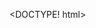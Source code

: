 <DOCTYPE! html>
<html>
    <head>
        <!-- Google Tag Manager -->
        <script>(function(w,d,s,l,i){w[l]=w[l]||[];w[l].push({'gtm.start':
        new Date().getTime(),event:'gtm.js'});var f=d.getElementsByTagName(s)[0],
        j=d.createElement(s),dl=l!='dataLayer'?'&l='+l:'';j.async=true;j.src=
        'https://www.googletagmanager.com/gtm.js?id='+i+dl;f.parentNode.insertBefore(j,f);
        })(window,document,'script','dataLayer','GTM-KH9PZG5');</script>
        <!-- End Google Tag Manager -->
        <!-- Global site tag (gtag.js) - Google Analytics -->
        <script async src="https://www.googletagmanager.com/gtag/js?id=UA-171523270-1"></script>
        <script>
          window.dataLayer = window.dataLayer || [];
          function gtag(){dataLayer.push(arguments);}
          gtag('js', new Date());

          gtag('config', 'UA-171523270-1');
        </script>

        <title>Nicole's Cupcake Shop</title>
        <link href="style.css" rel="stylesheet">
       <link href="https://fonts.googleapis.com/css2?family=Nunito:ital,wght@0,400;0,700;0,800;1,300&display=swap" rel="stylesheet">
             
    </head>

    <body class="mainbody">
                <!-- Google Tag Manager (noscript) -->
        <noscript><iframe src="https://www.googletagmanager.com/ns.html?id=GTM-KH9PZG5"
        height="0" width="0" style="display:none;visibility:hidden"></iframe></noscript>
        <!-- End Google Tag Manager (noscript) -->
        <header>
            <nav>

                <span id="home"><a href="index.html">Home!</a></span>
                <span><a href="about.html">About</a></span>
                <span><a href="pricelist.html">Price List</a></span>
                <span><a href="form.html">Order Form</a></span>
                <span><a href="gallery.html">Gallery</a></span>
            </nav>
        </header>

        <main>
            <h1 id="beginning">Nicole's Cupcake Shop</h1>
            <p>Jump to <a href="#middle">middle</a> or <a href="#end">end</a></p>
            <p class="intro">Welcome to <b>Nicole's Cupcake Shop</b>, where all your cupcake dreams come true. <br><br> Located in <b>Toronto's downtown core</b>, our cupcake shop looks to push the boundaries of cupcake decorating. <br><br> Made with love, we also look to make our cupcakes <b>accessible for those with dietary restrictions</b>. <br><br>Options include:<br><br> </p>
                <ul class="intro">
                    <li>Gluten Free</li>
                    <li>Dairy Free</li>
                    <li>Vegan</li>
                </ul> <br>
            <p class="intro">Our cupcakes are currently available for <b>pick up only</b>.</p>
            <div class="intromedia">
                <figure class="mediaitem">
                    <img src="http://images4.fanpop.com/image/photos/19100000/wii-crazy-cupcakes-19143844-500-333.jpg" width="560" height="315">
                    <figcaption>Wii Cupcakes</figcaption>
                </figure>
                <figure class="mediaitem">
                    <img src="http://2.bp.blogspot.com/_WyTxij_4DY8/S8QAoAJDYEI/AAAAAAAAAO8/oOjbYy1aJiU/s1600/P1010041.JPG" height="315px" width="560px">
                    <figcaption>Big Quench Slushy Cupcakes</figcaption>
                </figure>
                <figure class="mediaitem" id="middle">
                    <img src="https://www.pennypinchinmom.com/wp-content/uploads/2016/06/final-6-525x349.jpg" height="315px" width="560px">
                    <figcaption>Assorted Candy Cupcakes</figcaption>
                </figure>
                <figure class="mediaitem">
                <iframe class="mediaitem" width="560" height="315" src="https://www.youtube.com/embed/uWj6BC0IV-Q" frameborder="0" allow="accelerometer; autoplay; encrypted-media; gyroscope; picture-in-picture" allowfullscreen></iframe>
                <figcaption>Cupcake Tutorial Videos</figcaption>
                </figure>
            </div>
            <br>
            <p class="intro">We also offer <b>cupcake-themed colouring books</b>. Click <a href="21-cute-cupcake.pdf" download="cutecupcakecolouring" onclick="gtag('event', 'download', {'event_category': 'clicks', 'event_label': 'cutecupcakecolouring.pdf'});">here</a> to download a sample.</p>
            <br>
            <p>Jump to <a href="#middle">middle</a> or <a href="#beginning">beginning</a></p>
        </main>

        <footer id="end">
                <div class="contact">
                    <a href="about.html">Contact Us</a>
                </div>
        </footer>
    
    </body>
</html>
